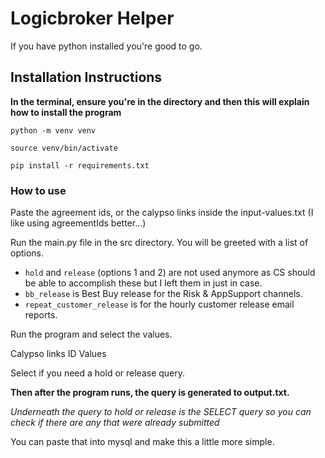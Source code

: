 # Logicbroker Helper

If you have python installed you're good to go.

## Installation Instructions

**In the terminal, ensure you're in the directory and then this will explain how to install the program**

`python -m venv venv`

`source venv/bin/activate`

`pip install -r requirements.txt`

### How to use

Paste the agreement ids, or the calypso links inside the input-values.txt (I like using agreementIds better...)

Run the main.py file in the src directory. You will be greeted with a list of options.

- `hold` and `release` (options 1 and 2) are not used anymore as CS should be able to accomplish these but I left them in just in case.
- `bb_release` is Best Buy release for the Risk & AppSupport channels.
- `repeat_customer_release` is for the hourly customer release email reports.

Run the program and select the values.

Calypso links
ID Values

Select if you need a hold or release query.

**Then after the program runs, the query is generated to output.txt.**

_Underneath the query to hold or release is the SELECT query so you can check if there are any that were already submitted_

You can paste that into mysql and make this a little more simple.
